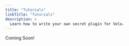 ```yaml
---
title: "Tutorials"
linkTitle: "Tutorials"
description: >
  Learn how to write your own secret plugin for Vela.
---
```


Coming Soon!